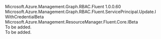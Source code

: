 <Type Name="IWithCredential" FullName="Microsoft.Azure.Management.Graph.RBAC.Fluent.ServicePrincipal.Update.IWithCredential">
  <TypeSignature Language="C#" Value="public interface IWithCredential : Microsoft.Azure.Management.Graph.RBAC.Fluent.ServicePrincipal.Update.IWithCredentialBeta, Microsoft.Azure.Management.ResourceManager.Fluent.Core.IBeta" />
  <TypeSignature Language="ILAsm" Value=".class public interface auto ansi abstract IWithCredential implements class Microsoft.Azure.Management.Graph.RBAC.Fluent.ServicePrincipal.Update.IWithCredentialBeta, class Microsoft.Azure.Management.ResourceManager.Fluent.Core.IBeta" />
  <TypeSignature Language="DocId" Value="T:Microsoft.Azure.Management.Graph.RBAC.Fluent.ServicePrincipal.Update.IWithCredential" />
  <TypeSignature Language="VB.NET" Value="Public Interface IWithCredential&#xA;Implements IBeta, IWithCredentialBeta" />
  <TypeSignature Language="F#" Value="type IWithCredential = interface&#xA;    interface IWithCredentialBeta&#xA;    interface IBeta" />
  <AssemblyInfo>
    <AssemblyName>Microsoft.Azure.Management.Graph.RBAC.Fluent</AssemblyName>
    <AssemblyVersion>1.0.0.60</AssemblyVersion>
  </AssemblyInfo>
  <Interfaces>
    <Interface>
      <InterfaceName>Microsoft.Azure.Management.Graph.RBAC.Fluent.ServicePrincipal.Update.IWithCredentialBeta</InterfaceName>
    </Interface>
    <Interface>
      <InterfaceName>Microsoft.Azure.Management.ResourceManager.Fluent.Core.IBeta</InterfaceName>
    </Interface>
  </Interfaces>
  <Docs>
    <summary>To be added.</summary>
    <remarks>To be added.</remarks>
  </Docs>
  <Members />
</Type>